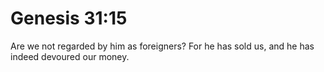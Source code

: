 # Genesis 31:15

Are we not regarded by him as foreigners? For he has sold us, and he has indeed devoured our money.
